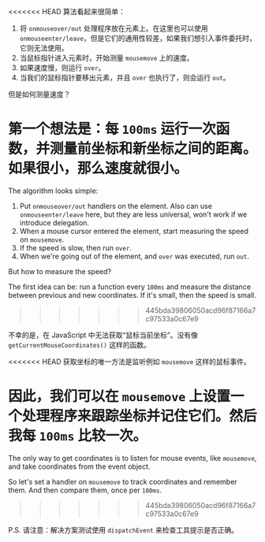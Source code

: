 
<<<<<<< HEAD
算法看起来很简单：
1. 将 `onmouseover/out` 处理程序放在元素上。在这里也可以使用 `onmouseenter/leave`，但是它们的通用性较差，如果我们想引入事件委托时，它则无法使用。
2. 当鼠标指针进入元素时，开始测量 `mousemove` 上的速度。
3. 如果速度慢，则运行 `over`。
4. 当我们的鼠标指针要移出元素，并且 `over` 也执行了，则会运行 `out`。

但是如何测量速度？

第一个想法是：每 `100ms` 运行一次函数，并测量前坐标和新坐标之间的距离。如果很小，那么速度就很小。
=======
The algorithm looks simple:
1. Put `onmouseover/out` handlers on the element. Also can use `onmouseenter/leave` here, but they are less universal, won't work if we introduce delegation.
2. When a mouse cursor entered the element, start measuring the speed on `mousemove`.
3. If the speed is slow, then run `over`.
4. When we're going out of the element, and `over` was executed, run `out`.

But how to measure the speed?

The first idea can be: run a function every `100ms` and measure the distance between previous and new coordinates. If it's small, then the speed is small.
>>>>>>> 445bda39806050acd96f87166a7c97533a0c67e9

不幸的是，在 JavaScript 中无法获取“鼠标当前坐标”。没有像 `getCurrentMouseCoordinates()` 这样的函数。

<<<<<<< HEAD
获取坐标的唯一方法是监听例如 `mousemove` 这样的鼠标事件。

因此，我们可以在 `mousemove` 上设置一个处理程序来跟踪坐标并记住它们。然后我每 `100ms` 比较一次。
=======
The only way to get coordinates is to listen for mouse events, like `mousemove`, and take coordinates from the event object.

So let's set a handler on `mousemove` to track coordinates and remember them. And then compare them, once per `100ms`.
>>>>>>> 445bda39806050acd96f87166a7c97533a0c67e9

P.S. 请注意：解决方案测试使用 `dispatchEvent` 来检查工具提示是否正确。
